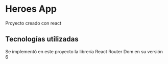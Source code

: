 # Heroes App 

Proyecto creado con react 

## Tecnologías utilizadas

Se implementó en este proyecto la librería React Router Dom en su versión 6
